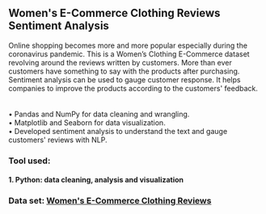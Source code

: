 ## Women's E-Commerce Clothing Reviews Sentiment Analysis </br>

Online shopping becomes more and more popular especially during the coronavirus pandemic. This is a Women’s Clothing E-Commerce dataset revolving around the reviews written by customers. More than ever customers have something to say with the products after purchasing. Sentiment analysis can be used to gauge customer response. It helps companies to improve the products according to the customers' feedback. 
</br>
</br>
</br>
• Pandas and NumPy for data cleaning and wrangling.</br>
• Matplotlib and Seaborn for data visualization.</br>
• Developed sentiment analysis to understand the text and gauge customers' reviews with NLP.</br>


### Tool used:
#### 1. Python: data cleaning, analysis and visualization

### Data set:  [Women's E-Commerce Clothing Reviews](https://www.kaggle.com/nicapotato/womens-ecommerce-clothing-reviews)




